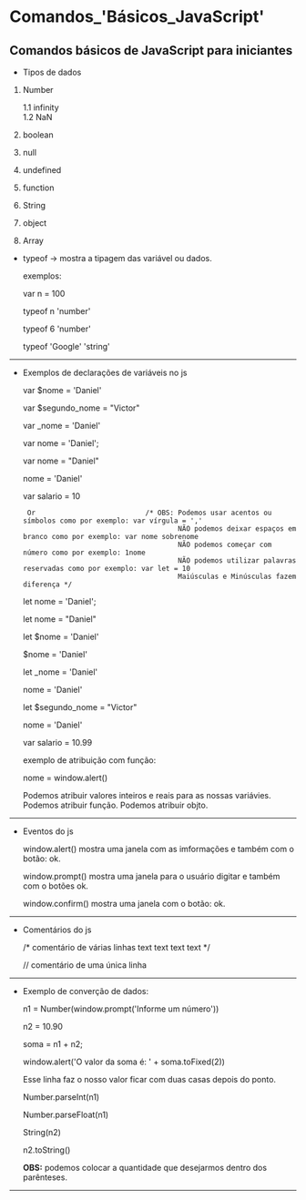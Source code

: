 # Comandos_'Básicos_JavaScript'

## Comandos básicos de JavaScript para iniciantes

* Tipos de dados 


 1. Number      
  
    1.1 infinity   
    1.2 NaN         

 2. boolean     

 3. null        

 4. undefined   

 5. function   
  
 6. String     

 7.  object      

 8.  Array     


* typeof  -> mostra a tipagem das variável ou dados.
 
  exemplos:

   var n = 100
 
   typeof n
   'number'

   typeof 6 
   'number'

   typeof 'Google'
   'string'

------------------------------------------------------------------------------------------------------------------------------------------------------------------------------------------

* Exemplos de declarações de variáveis no js
                                      

  var $nome = 'Daniel'
 
  var $segundo_nome = "Victor"
 
  var _nome = 'Daniel'
 
  var nome = 'Daniel';  
 
  var nome = "Daniel"
 
  nome = 'Daniel'                  
 
  var salario = 10
 
  
       Or                           /* OBS: Podemos usar acentos ou símbolos como por exemplo: var vírgula = ',' 
                                            NÃO podemos deixar espaços em branco como por exemplo: var nome sobrenome
                                            NÃO podemos começar com número como por exemplo: 1nome 
                                            NÃO podemos utilizar palavras reservadas como por exemplo: var let = 10
                                            Maiúsculas e Minúsculas fazem diferença */

  let nome = 'Daniel'; 
 
  let nome = "Daniel"
 
  let $nome = 'Daniel'
 
  $nome = 'Daniel'
 
  let _nome = 'Daniel'
 
  nome = 'Daniel'
  
  let $segundo_nome = "Victor"
  
  nome = 'Daniel'
  
  var salario = 10.99 

  exemplo de atribuição com função:
 
  nome = window.alert()  

   Podemos atribuir valores inteiros e reais para as nossas variávies.
   Podemos atribuir função.
   Podemos atribuir objto.


------------------------------------------------------------------------------------------------------------------------------------------------------------------------------------------

* Eventos do js

  window.alert()    mostra uma janela com  as imformações  e também com o botão: ok.
  
  window.prompt()   mostra uma janela para o usuário digitar e também com o botões ok.
  
  window.confirm()  mostra uma janela com o botão: ok.

------------------------------------------------------------------------------------------------------------------------------------------------------------------------------------------

* Comentários do js
 
  /* comentário de várias linhas
    text
    text
    text
    text
  */ 

  // comentário de uma única linha

------------------------------------------------------------------------------------------------------------------------------------------------------------------------------------------

* Exemplo de converção de dados:

  n1 = Number(window.prompt('Informe um número'))
 
  n2 = 10.90
 
  soma = n1 + n2;
  
  window.alert('O valor da soma é: ' + soma.toFixed(2))  
   
  Esse linha faz o nosso valor ficar com duas casas depois do ponto.
  
  Number.parseInt(n1)
  
  Number.parseFloat(n1)
  
  String(n2)
  
  n2.toString()
  
  
  <strong>OBS:</strong> podemos colocar a quantidade que desejarmos dentro dos parênteses.

------------------------------------------------------------------------------------------------------------------------------------------------------------------------------------------


